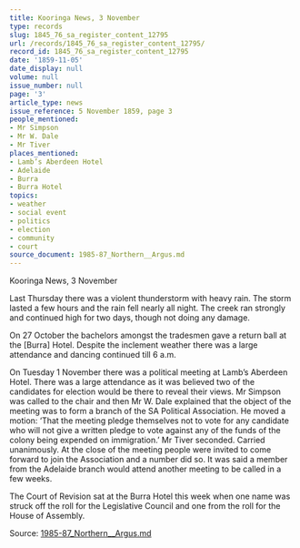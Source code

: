 ```yaml
---
title: Kooringa News, 3 November
type: records
slug: 1845_76_sa_register_content_12795
url: /records/1845_76_sa_register_content_12795/
record_id: 1845_76_sa_register_content_12795
date: '1859-11-05'
date_display: null
volume: null
issue_number: null
page: '3'
article_type: news
issue_reference: 5 November 1859, page 3
people_mentioned:
- Mr Simpson
- Mr W. Dale
- Mr Tiver
places_mentioned:
- Lamb’s Aberdeen Hotel
- Adelaide
- Burra
- Burra Hotel
topics:
- weather
- social event
- politics
- election
- community
- court
source_document: 1985-87_Northern__Argus.md
---
```


Kooringa News, 3 November

Last Thursday there was a violent thunderstorm with heavy rain.  The storm lasted a few hours and the rain fell nearly all night.  The creek ran strongly and continued high for two days, though not doing any damage.

On 27 October the bachelors amongst the tradesmen gave a return ball at the [Burra] Hotel.  Despite the inclement weather there was a large attendance and dancing continued till 6 a.m.

On Tuesday 1 November there was a political meeting at Lamb’s Aberdeen Hotel.  There was a large attendance as it was believed two of the candidates for election would be there to reveal their views.  Mr Simpson was called to the chair and then Mr W. Dale explained that the object of the meeting was to form a branch of the SA Political Association.   He moved a motion: ‘That the meeting pledge themselves not to vote for any candidate who will not give a written pledge to vote against any of the funds of the colony being expended on immigration.’  Mr Tiver seconded.  Carried unanimously.  At the close of the meeting people were invited to come forward to join the Association and a number did so.  It was said a member from the Adelaide branch would attend another meeting to be called in a few weeks.

The Court of Revision sat at the Burra Hotel this week when one name was struck off the roll for the Legislative Council and one from the roll for the House of Assembly.

Source: [1985-87_Northern__Argus.md](/downloads/markdown/1985-87_Northern__Argus.md)
